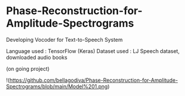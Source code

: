 # Phase-Reconstruction-for-Amplitude-Spectrograms
Developing Vocoder for Text-to-Speech System

Language used : TensorFlow (Keras)
Dataset used : LJ Speech dataset, downloaded audio books

(on going project)

!(https://github.com/bellagodiva/Phase-Reconstruction-for-Amplitude-Spectrograms/blob/main/Model%201.png)
